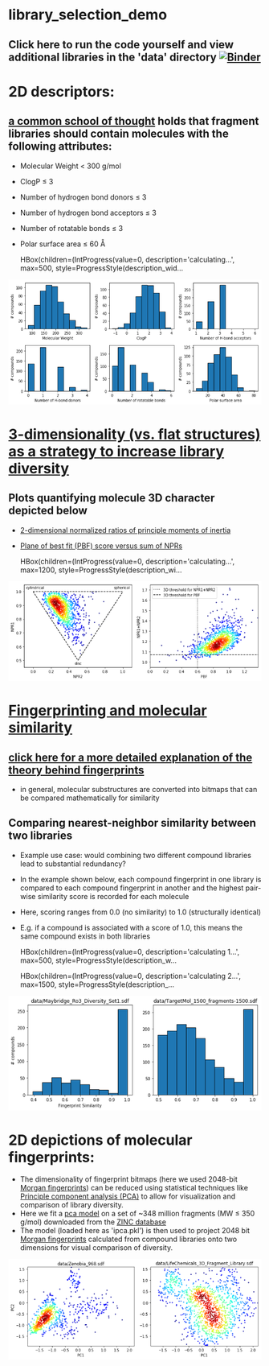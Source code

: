 # library_selection_demo

## Click here to run the code yourself and view additional libraries in the 'data' directory [![Binder](https://mybinder.org/badge_logo.svg)](https://mybinder.org/v2/gh/molp11/library_selection_demo/master)

# 2D descriptors:
## [a common school of thought](http://practicalfragments.blogspot.com/2011/11/pushing-rule-of-3.html) holds that fragment libraries should contain molecules with the following attributes:
- Molecular Weight $\lt$ 300 g/mol
- ClogP $\le$ 3
- Number of hydrogen bond donors $\le$ 3
- Number of hydrogen bond acceptors $\le$ 3
- Number of rotatable bonds $\le$ 3
- Polar surface area $\le$ 60 Å


    HBox(children=(IntProgress(value=0, description='calculating...', max=500, style=ProgressStyle(description_wid…


    
    


![png](page_files/page_4_2.png)


# [3-dimensionality (vs. flat structures) as a strategy to increase library diversity](https://blogs.sciencemag.org/pipeline/archives/2013/08/08/the_3d_fragment_consortium)
## Plots quantifying molecule 3D character depicted below
- [2-dimensional normalized ratios of principle moments of inertia](https://pubs.acs.org/doi/full/10.1021/ci025599w)
- [Plane of best fit (PBF) score versus sum of NPRs](https://pubs.acs.org/doi/pdfplus/10.1021/ci300293f)


    HBox(children=(IntProgress(value=0, description='calculating...', max=1200, style=ProgressStyle(description_wi…



![png](page_files/page_7_1.png)


# [Fingerprinting and molecular similarity](https://www.rdkit.org/docs/GettingStartedInPython.html#fingerprinting-and-molecular-similarity)
## [click here for a more detailed explanation of the theory behind fingerprints](https://www.daylight.com/dayhtml/doc/theory/theory.finger.html)
- in general, molecular substructures are converted into bitmaps that can be compared mathematically for similarity

## Comparing nearest-neighbor similarity between two libraries
- Example use case: would combining two different compound libraries lead to substantial redundancy? 
- In the example shown below, each compound fingerprint in one library is compared to each compound fingerprint in another and the highest pair-wise similarity score is recorded for each molecule
- Here, scoring ranges from 0.0 (no similarity) to 1.0 (structurally identical)
- E.g. if a compound is associated with a score of 1.0, this means the same compound exists in both libraries


    HBox(children=(IntProgress(value=0, description='calculating 1...', max=500, style=ProgressStyle(description_w…



    HBox(children=(IntProgress(value=0, description='calculating 2...', max=1500, style=ProgressStyle(description_…



![png](page_files/page_10_2.png)


# 2D depictions of molecular fingerprints:
- The dimensionality of fingerprint bitmaps (here we used 2048-bit [Morgan fingerprints](https://www.rdkit.org/docs/GettingStartedInPython.html#morgan-fingerprints-circular-fingerprints)) can be reduced using statistical techniques like [Principle component analysis (PCA)](https://en.wikipedia.org/wiki/Principal_component_analysis) to allow for visualization and comparison of library diversity.
- Here we fit a [pca model](https://scikit-learn.org/stable/modules/generated/sklearn.decomposition.IncrementalPCA.html) on a set of \~348 million fragments (MW $\le$ 350 g/mol) downloaded from the [ZINC database](http://zinc15.docking.org/tranches/home/#)
- The model (loaded here as 'ipca.pkl') is then used to project 2048 bit [Morgan fingerprints](https://www.rdkit.org/docs/GettingStartedInPython.html#morgan-fingerprints-circular-fingerprints) calculated from compound libraries onto two dimensions for visual comparison of diversity.


![png](page_files/page_13_0.png)

